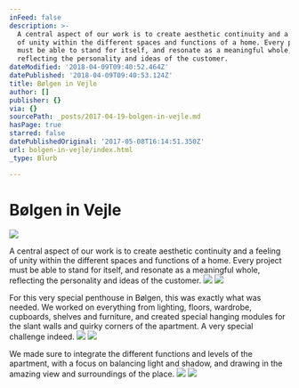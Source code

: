 ```yaml
---
inFeed: false
description: >-
  A central aspect of our work is to create aesthetic continuity and a feeling
  of unity within the different spaces and functions of a home. Every project
  must be able to stand for itself, and resonate as a meaningful whole,
  reflecting the personality and ideas of the customer.
dateModified: '2018-04-09T09:40:52.464Z'
datePublished: '2018-04-09T09:40:53.124Z'
title: Bølgen in Vejle
author: []
publisher: {}
via: {}
sourcePath: _posts/2017-04-19-bolgen-in-vejle.md
hasPage: true
starred: false
datePublishedOriginal: '2017-05-08T16:14:51.350Z'
url: bolgen-in-vejle/index.html
_type: Blurb

---
```

# Bølgen in Vejle
![](https://the-grid-user-content.s3-us-west-2.amazonaws.com/f391f28d-3fda-4b54-8abb-0d79e79e8c55.jpg)

A central aspect of our work is to create aesthetic continuity and a feeling of unity within the different spaces and functions of a home. Every project must be able to stand for itself, and resonate as a meaningful whole, reflecting the personality and ideas of the customer.
![](https://the-grid-user-content.s3-us-west-2.amazonaws.com/b88492f5-63a8-446e-8fef-ec144677e5df.jpg)
![](https://the-grid-user-content.s3-us-west-2.amazonaws.com/9479b2c7-cc21-428f-82ed-f88742802698.jpg)

For this very special penthouse in Bølgen, this was exactly what was needed. We worked on everything from lighting, floors, wardrobe, cupboards, shelves and furniture, and created special hanging modules for the slant walls and quirky corners of the apartment. A very special challenge indeed.
![](https://the-grid-user-content.s3-us-west-2.amazonaws.com/ed75b9b9-7d1c-401d-9440-b53c17c3d2b7.jpg)
![](https://the-grid-user-content.s3-us-west-2.amazonaws.com/0f413ba7-e59c-4949-a3ee-62a4783d36d6.jpg)

We made sure to integrate the different functions and levels of the apartment, with a focus on balancing light and shadow, and drawing in the amazing view and surroundings of the place.
![](https://the-grid-user-content.s3-us-west-2.amazonaws.com/eb01c714-ce51-4a2c-a0e4-b92db19ec346.jpg)
![](https://the-grid-user-content.s3-us-west-2.amazonaws.com/e7f5944c-c17a-417f-8e8b-20d6ff2bb0e6.jpg)